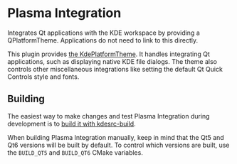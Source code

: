 # Plasma Integration

Integrates Qt applications with the KDE workspace by providing a QPlatformTheme. Applications do not need to link to this directly.

This plugin provides [the KdePlatformTheme](/qt6/src/platformtheme/kdeplatformtheme.h). It handles integrating Qt applications, such as displaying native KDE file dialogs. The theme also controls other miscellaneous integrations like setting the default Qt Quick Controls style and fonts.

## Building

The easiest way to make changes and test Plasma Integration during development is to [build it with kdesrc-build](https://community.kde.org/Get_Involved/development/Build_software_with_kdesrc-build).

When building Plasma Integration manually, keep in mind that the Qt5 and Qt6 versions will be built by default. To control which versions are built, use the `BUILD_QT5` and `BUILD_QT6` CMake variables.
